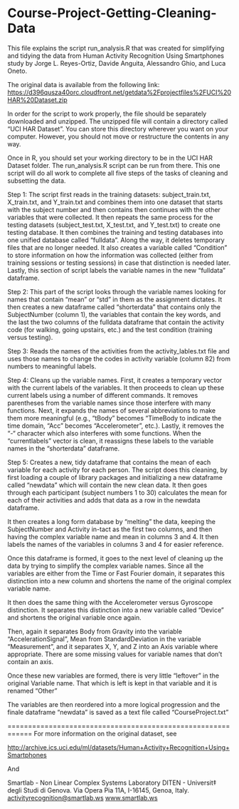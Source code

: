 Course-Project-Getting-Cleaning-Data
=============================================================

This file explains the script run_analysis.R that was created for simplifying and tidying the data from Human Activity Recognition Using Smartphones study by Jorge L. Reyes-Ortiz, Davide Anguita, Alessandro Ghio, and Luca Oneto.

The original data is available from the following link:
https://d396qusza40orc.cloudfront.net/getdata%2Fprojectfiles%2FUCI%20HAR%20Dataset.zip

In order for the script to work properly, the file should be separately downloaded and unzipped.  The unzipped file will contain a directory called “UCI HAR Dataset”. You can store this directory wherever you want on your computer.  However, you should not move or restructure the contents in any way.

Once in R, you should set your working directory to be in the UCI HAR Dataset folder.  The run_analysis.R script can be run from there.  This one script will do all work to complete all five steps of the tasks of cleaning and subsetting the data.

Step 1:  The script first reads in the training datasets: subject_train.txt, X_train.txt, and Y_train.txt and combines them into one dataset that starts with the subject number and then contains then continues with the other variables that were collected.  It then repeats the same process for the testing datasets (subject_test.txt, X_test.txt, and Y_test.txt) to create one testing database.  It then combines the training and testing databases into one unified database called “fulldata”.  Along the way, it deletes temporary files that are no longer needed.  It also creates a variable called “Condition” to store information on how the information was collected (either from training sessions or testing sessions) in case that distinction is needed later.  Lastly, this section of script labels the variable names in the new “fulldata” dataframe.

Step 2:  This part of the script looks through the variable names looking for names that contain “mean” or “std” in them as the assignment dictates.  It then creates a new dataframe called “shorterdata” that contains only the SubjectNumber (column 1), the variables that contain the key words, and the last the two columns of the fulldata dataframe that contain the activity code (for walking, going upstairs, etc.) and the test condition (training versus testing).

Step 3: Reads the names of the activities from the activity_lables.txt file and uses those names to change the codes in activity variable (column 82) from numbers to meaningful labels.

Step 4: Cleans up the variable names.  First, it creates a temporary vector with the current labels of the variables.  It then proceeds to clean up these current labels using a number of different commands.  It removes parentheses from the variable names since those interfere with many functions.  Next, it expands the names of several abbreviations to make them more meaningful (e.g., “tBody” becomes “TimeBody to indicate the time domain, “Acc” becomes “Accelerometer”, etc.).  Lastly, it removes the “-“ character which also interferes with some functions.   When the “currentlabels” vector is clean, it reassigns these labels to the variable names in the “shorterdata” dataframe.

Step 5: Creates a new, tidy dataframe that contains the mean of each variable for each activity for each person.  The script does this cleaning, by first loading a couple of library packages and initializing a new dataframe called “newdata” which will contain the new clean data.  It then goes through each participant (subject numbers 1 to 30) calculates the mean for each of their activities and adds that data as a row in the newdata dataframe.

It then creates a long form database by “melting” the data, keeping the SubjectNumber and Activity in-tact as the first two columns, and then having the complex variable name and mean in columns 3 and 4.  It then labels the names of the variables in columns 3 and 4 for easier reference.

Once this dataframe is formed, it goes to the next level of cleaning up the data by trying to simplify the complex variable names.  Since all the variables are either from the Time or Fast Fourier domain, it separates this distinction into a new column and shortens the name of the original complex variable name.

It then does the same thing with the Accelerometer versus Gyroscope distinction.  It separates this distinction into a new variable called “Device” and shortens the original variable once again.

Then, again it separates Body from Gravity into the variable “AccelerationSignal”, Mean from StandardDeviation in the variable “Measurement”, and it separates X, Y, and Z into an Axis variable where appropriate.  There are some missing values for variable names that don’t contain an axis.

Once these new variables are formed, there is very little “leftover” in the original Variable name.  That which is left is kept in that variable and it is renamed “Other”

The variables are then reordered into a more logical progression and the finale dataframe “newdata” is saved as a text file called “CourseProject.txt”

============================================================
For more information on the original dataset, see

http://archive.ics.uci.edu/ml/datasets/Human+Activity+Recognition+Using+Smartphones 

And 

Smartlab - Non Linear Complex Systems Laboratory
DITEN - Universit‡ degli Studi di Genova.
Via Opera Pia 11A, I-16145, Genoa, Italy.
activityrecognition@smartlab.ws
www.smartlab.ws

